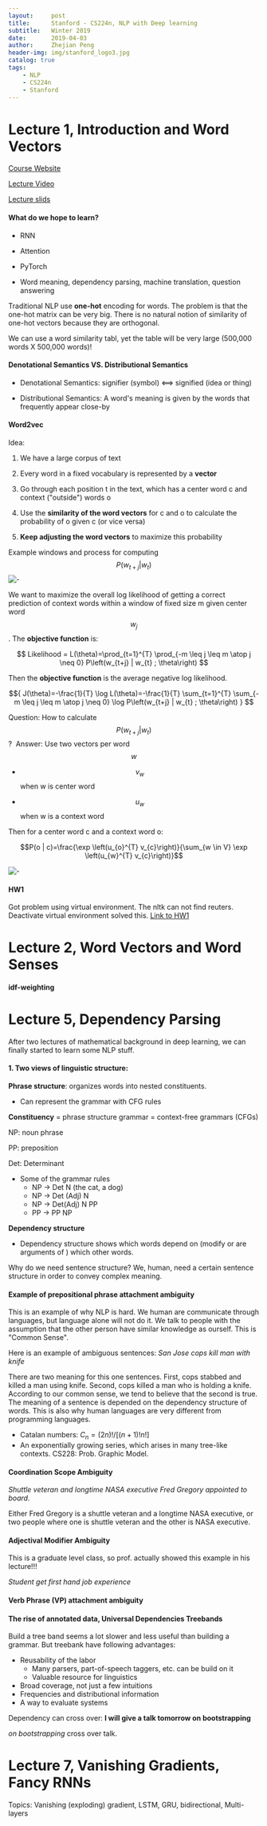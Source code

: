 ```yaml
---
layout:     post
title:      Stanford - CS224n, NLP with Deep learning
subtitle:   Winter 2019
date:       2019-04-03
author:     Zhejian Peng
header-img: img/stanford_logo3.jpg
catalog: true
tags:
    - NLP
    - CS224n
    - Stanford
---
```


<!-- Add math equation API -->

<script src='https://cdnjs.cloudflare.com/ajax/libs/mathjax/2.7.5/MathJax.js?config=TeX-MML-AM_CHTML' async></script>

# Lecture 1, Introduction and Word Vectors
[Course Website](http://web.stanford.edu/class/cs224n/)

[Lecture Video](http://onlinehub.stanford.edu/cs224)

[Lecture slids](http://web.stanford.edu/class/cs224n/slides/cs224n-2019-lecture01-wordvecs1.pdf)

#### What do we hope to learn?
- RNN

- Attention

- PyTorch

- Word meaning, dependency parsing, machine translation, question answering

 

Traditional NLP use **one-hot** encoding for words.
The problem is that the one-hot matrix can be very big.
There is no natural notion of similarity of one-hot vectors because they are orthogonal.

We can use a word similarity tabl, yet the table will be very large (500,000 words X 500,000 words)!

#### Denotational Semantics VS. Distributional Semantics

- Denotational Semantics: signifier (symbol) ⟺ signified (idea or thing)

- Distributional Semantics: A word's meaning is given by the words that frequently appear close-by


#### Word2vec
Idea:

1. We have a large corpus of text

2. Every word in a fixed vocabulary is represented by a **vector**

3. Go through each position t in the text, which has a center word c and context ("outside") words o

4. Use the **similarity of the word vectors** for c and o to calculate the probability of o given c (or vice versa)

5. **Keep adjusting the word vectors** to maximize this probability

Example windows and process for computing $${P(w_{t+j} | w_t)} $$
![-](https://raw.githubusercontent.com/JazzikPeng/jazzikpeng.github.io/master/img/CS224n_Stanford/SS1.png)

We want to maximize the overall log likelihood of getting a correct prediction of context words within a window of fixed size m given center word $$ w_j$$. The **objective function** is:

$$ Likelihood = L(\theta)=\prod_{t=1}^{T} \prod_{-m \leq j \leq m \atop j \neq 0} P\left(w_{t+j} | w_{t} ; \theta\right) $$

Then the **objective function** is the average negative log likelihood. 

$${ J(\theta)=-\frac{1}{T} \log L(\theta)=-\frac{1}{T} \sum_{t=1}^{T} \sum_{-m \leq j \leq m \atop j \neq 0} \log P\left(w_{t+j} | w_{t} ; \theta\right) } $$


Question: How to calculate $${P(w_{t+j} | w_t)}$$ ? 
![]()
Answer: Use two vectors per word $$w$$

- $$v_w$$ when w is center word

- $$u_w$$ when w is a context word

Then for a center word c and a context word o:

$$P(o | c)=\frac{\exp \left(u_{o}^{T} v_{c}\right)}{\sum_{w \in V} \exp \left(u_{w}^{T} v_{c}\right)}$$

![-](https://raw.githubusercontent.com/JazzikPeng/jazzikpeng.github.io/master/img/CS224n_Stanford/SS2.png)  

#### HW1
Got problem using virtual environment. The nltk can not find reuters. Deactivate virtual environment solved this.
[Link to HW1](https://github.com/JazzikPeng/jazzikpeng.github.io/blob/master/_posts/CS224n/exploring_word_vectors.ipynb)


# Lecture 2, Word Vectors and Word Senses

#### idf-weighting

# Lecture 5, Dependency Parsing

After two lectures of mathematical background in deep learning, we can finally started to learn some NLP stuff.

#### 1. Two views of linguistic structure:

**Phrase structure**: organizes words into nested constituents. 

-  Can represent the grammar with CFG rules

**Constituency** = phrase structure grammar = context-free grammars (CFGs)

NP: noun phrase

PP: preposition

Det: Determinant


- Some of the grammar rules
    - NP -> Det N (the cat, a dog)
    - NP -> Det (Adj) N
    - NP -> Det(Adj) N PP
    - PP -> PP NP

**Dependency structure**

- Dependency structure shows which words depend on (modify or are arguments of ) which other words.  

Why do we need sentence structure? We, human, need a certain sentence structure in order to convey complex meaning.

#### Example of prepositional phrase attachment ambiguity

This is an example of why NLP is hard. We human are communicate through languages, but language alone will not do it. We talk to people
with the assumption that the other person have similar knowledge as ourself. This is "Common Sense". 

Here is an example of ambiguous sentences:
*San Jose cops kill man with knife*

There are two meaning for this one sentences. First, cops stabbed and killed a man using knife.
Second, cops killed a man who is holding a knife. According to our common sense, we tend to believe that the second is true.
The meaning of a sentence is depended on the dependency structure of words. This is also why human languages are very different 
from programming languages.

- Catalan numbers: ${ C_n = (2n)! / [(n+1)!n!]}$ 
- An exponentially growing series, which arises in many tree-like contexts. CS228: Prob. Graphic Model.

#### Coordination Scope Ambiguity

*Shuttle veteran and longtime NASA executive Fred Gregory appointed to board.*

Either Fred Gregory is a shuttle veteran and a longtime NASA executive, or two people where one is shuttle veteran and the other is NASA executive.

#### Adjectival Modifier Ambiguity
This is a graduate level class, so prof. actually showed this example in his lecture!!!

*Student get first hand job experience*


#### Verb Phrase (VP) attachment ambiguity

#### The rise of annotated data, Universal Dependencies Treebands
Build a tree band seems a lot slower and less useful than building a grammar. But treebank have following advantages:
- Reusability of the labor
  - Many parsers, part-of-speech taggers, etc. can be build on it
  - Valuable resource for linguistics
- Broad coverage, not just a few intuitions
- Frequencies and distributional information
- A way to evaluate systems

Dependency can cross over:
**I will give a talk tomorrow on bootstrapping**

*on bootstrapping* cross over talk.
 

# Lecture 7, Vanishing Gradients, Fancy RNNs

Topics: Vanishing (exploding) gradient, LSTM, GRU, bidirectional, Multi-layers